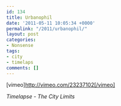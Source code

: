```yaml
---
id: 134
title: Urbanophil
date: '2011-05-11 10:05:34 +0000'
permalink: "/2011/urbanophil/"
layout: post
categories:
- Nonsense
tags:
- city
- timelaps
comments: []
---
```

[vimeo]<http://vimeo.com/23237102[/vimeo]>

_Timelapse - The City Limits_